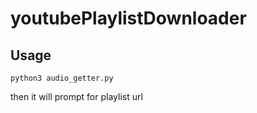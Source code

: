 # youtubePlaylistDownloader

## Usage

```
python3 audio_getter.py
```

then it will prompt for playlist url
